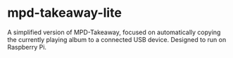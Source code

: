 # mpd-takeaway-lite
A simplified version of MPD-Takeaway, focused on automatically copying the currently playing album to a connected USB device. Designed to run on Raspberry Pi.
